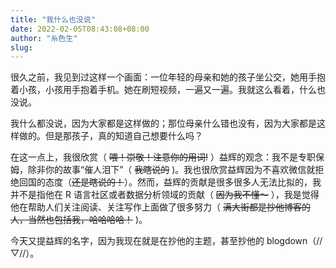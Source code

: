 ```yaml
---
title: "我什么也没说"
date: 2022-02-05T08:43:08+08:00
author: "糸色生"
slug: 
---
```


很久之前，我见到过这样一个画面：一位年轻的母亲和她的孩子坐公交，她用手抱着小孩，小孩用手抱着手机。她在刷短视频，一遍又一遍。我就这么看着，什么也没说。

我什么都没说，因为大家都是这样做的；那位母亲什么错也没有，因为大家都是这样做的。但是那孩子，真的知道自己想要什么吗？

在这一点上，我很欣赏（ ~~喂！崇敬！注意你的用词!~~ ）益辉的观念：我不是专职保姆，除非你的故事“催人泪下”（ ~~我瞎说的~~ )。我也很欣赏益辉因为不喜欢微信就拒绝回国的态度（~~还是瞎说的！~~）。然而，益辉的贡献是很多很多人无法比拟的，我并不是指他在 R 语言社区或者数据分析领域的贡献（ ~~因为我不懂～~~ ），我是觉得他在帮助人们关注阅读、关注写作上面做了很多努力（ ~~满大街都是抄他博客的人，当然也包括我，哈哈哈哈！~~ )。

今天又提益辉的名字，因为我现在就是在抄他的主题，甚至抄他的 blogdown（//▽//）。